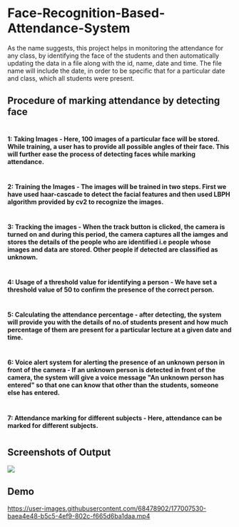 # Face-Recognition-Based-Attendance-System

As the name suggests, this project helps in monitoring the attendance for any class, by identifying the face of the students and then automatically updating the data in a file along with the id, name, date and time. The file name will include the date, in order to be specific that for a particular date and class, which all students were present.

## Procedure of marking attendance by detecting face
#
#### 1: Taking Images - Here, 100 images of a particular face will be stored. While training, a user has to provide all possible angles of their face. This will further ease the process of detecting faces while marking attendance.
#
#### 2: Training the Images - The images will be trained in two steps. First we have used haar-cascade to detect the facial features and then used LBPH algorithm provided by cv2 to recognize the images.
#
#### 3: Tracking the images - When the track button is clicked, the camera is turned on and during this period, the camera captures all the iamges and stores the details of the people who are identified i.e people whose images and data are stored. Other people if detected are classified as unknown.
#
#### 4: Usage of a threshold value for identifying a person - We have set a threshold value of 50 to confirm the presence of the correct person.
#
#### 5: Calculating the attendance percentage - after detecting, the system will provide you with the details of no.of students present and how much percentage of them are present for a particular lecture at a given date and time.
#
#### 6: Voice alert system for alerting the presence of an unknown person in front of the camera - If an unknown person is detected in front of the camera, the system will give a voice message "An unknown person has entered" so that one can know that other than the students, someone else has entered.
#
#### 7: Attendance marking for different subjects - Here, attendance can be marked for different subjects.
#
## Screenshots of Output
 
![](https://user-images.githubusercontent.com/68478902/177007267-0a5ca81d-16e1-4949-9665-19d36055511b.jpeg)


## Demo



https://user-images.githubusercontent.com/68478902/177007530-baea4e48-b5c5-4ef9-802c-f665d6ba1daa.mp4

